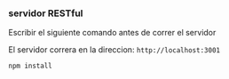 ### servidor RESTful

Escribir el siguiente comando antes de correr el servidor

El servidor correra en la direccion: ```http://localhost:3001```
```
npm install
```

